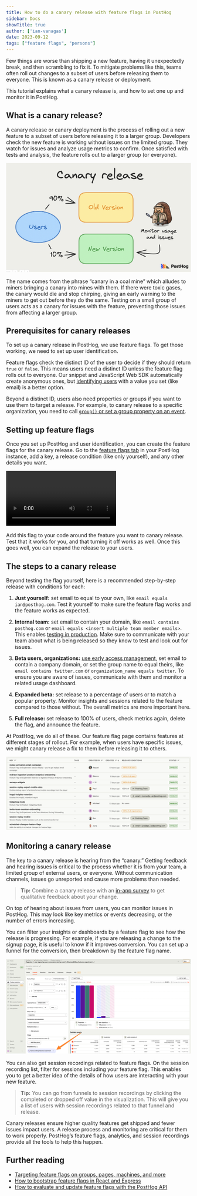 ```yaml
---
title: How to do a canary release with feature flags in PostHog
sidebar: Docs
showTitle: true
author: ['ian-vanagas']
date: 2023-09-12
tags: ["feature flags", "persons"]
---
```


Few things are worse than shipping a new feature, having it unexpectedly break, and then scrambling to fix it. To mitigate problems like this, teams often roll out changes to a subset of users before releasing them to everyone. This is known as a canary release or deployment.

This tutorial explains what a canary release is, and how to set one up and monitor it in PostHog.

## What is a canary release?

A canary release or canary deployment is the process of rolling out a new feature to a subset of users before releasing it to a larger group. Developers check the new feature is working without issues on the limited group. They watch for issues and analyze usage metrics to confirm. Once satisfied with tests and analysis, the feature rolls out to a larger group (or everyone).

![Canary release](../images/tutorials/canary-release/canary.png)

The name comes from the phrase “canary in a coal mine” which alludes to miners bringing a canary into mines with them. If there were toxic gases, the canary would die and stop chirping, giving an early warning to the miners to get out before they do the same. Testing on a small group of users acts as a canary for issues with the feature, preventing those issues from affecting a larger group.

## Prerequisites for canary releases

To set up a canary release in PostHog, we use feature flags. To get those working, we need to set up user identification.

Feature flags check the distinct ID of the user to decide if they should return `true` or `false`. This means users need a distinct ID unless the feature flag rolls out to everyone. Our snippet and JavaScript Web SDK automatically create anonymous ones, but [identifying users](/docs/integrate/identifying-users) with a value you set (like email) is a better option.

Beyond a distinct ID, users also need properties or groups if you want to use them to target a release. For example, to canary release to a specific organization, you need to call [`group()` or set a group property on an event](/manual/group-analytics).

## Setting up feature flags

Once you set up PostHog and user identification, you can create the feature flags for the canary release. Go to the [feature flags tab](https://app.posthog.com/feature_flags) in your PostHog instance, add a key, a release condition (like only yourself), and any other details you want.

![Feature flags](../images/tutorials/canary-release/feature-flag.mp4)

Add this flag to your code around the feature you want to canary release. Test that it works for you, and that turning it off works as well. Once this goes well, you can expand the release to your users.

## The steps to a canary release

Beyond testing the flag yourself, here is a recommended step-by-step release with conditions for each:

1. **Just yourself:** set email to equal to your own, like `email equals ian@posthog.com`. Test it yourself to make sure the feature flag works and the feature works as expected.

2. **Internal team:** set email to contain your domain, like `email contains posthog.com` or `email equals <insert multiple team member emails>`. This enables [testing in production](/product-engineers/testing-in-production). Make sure to communicate with your team about what is being released so they know to test and look out for issues.

3. **Beta users, organizations:** [use early access management](/docs/feature-flags/early-access-feature-management), set email to contain a company domain, or set the group name to equal theirs, like `email contains twitter.com` or `organization_name equals twitter`. To ensure you are aware of issues, communicate with them and monitor a related usage dashboard.

4. **Expanded beta:** set release to a percentage of users or to match a popular property. Monitor insights and sessions related to the feature compared to those without. The overall metrics are more important here.

5. **Full release:** set release to 100% of users, check metrics again, delete the flag, and announce the feature. 

At PostHog, we do all of these. Our feature flag page contains features at different stages of rollout. For example, when users have specific issues, we might canary release a fix to them before releasing it to others.

![PostHog's feature flags](../images/tutorials/canary-release/posthog-flags.png)

## Monitoring a canary release

The key to a canary release is hearing from the “canary.” Getting feedback and hearing issues is critical to the process whether it is from your team, a limited group of external users, or everyone. Without communication channels, issues go unreported and cause more problems than needed.

> **Tip:** Combine a canary release with an [in-app survey](/docs/surveys) to get qualitative feedback about your change.

On top of hearing about issues from users, you can monitor issues in PostHog. This may look like key metrics or events decreasing, or the number of errors increasing.

You can filter your insights or dashboards by a feature flag to see how the release is progressing. For example, if you are releasing a change to the signup page, it is useful to know if it improves conversion. You can set up a funnel for the conversion, then breakdown by the feature flag name.

![Funnel](../images/tutorials/canary-release/funnel.png)

You can also get session recordings related to feature flags. On the session recording list, filter for sessions including your feature flag. This enables you to get a better idea of the details of how users are interacting with your new feature.

> **Tip:** You can go from funnels to session recordings by clicking the completed or dropped off value in the visualization. This will give you a list of users with session recordings related to that funnel and release.

Canary releases ensure higher quality features get shipped and fewer issues impact users. A release process and monitoring are critical for them to work properly. PostHog’s feature flags, analytics, and session recordings provide all the tools to help this happen.

## Further reading

- [Targeting feature flags on groups, pages, machines, and more](/tutorials/group-page-machine-flags)
- [How to bootstrap feature flags in React and Express](/tutorials/bootstrap-feature-flags-react)
- [How to evaluate and update feature flags with the PostHog API](/tutorials/api-feature-flags)